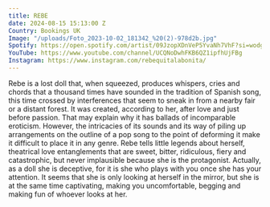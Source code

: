 ```yaml
---
title: REBE
date: 2024-08-15 15:13:00 Z
Country: Bookings UK
Image: "/uploads/Foto_2023-10-02_181342_%20(2)-978d2b.jpg"
Spotify: https://open.spotify.com/artist/09JzopXDnVeP5YvaNh7VhF?si=wodgBvyjQrK3ipRJlZlwaw
YouTube: https://www.youtube.com/channel/UCQNoDwhFKB6QZ1ipfhUjFBg
Instagram: https://www.instagram.com/rebequitalabonita/
---
```


Rebe is a lost doll that, when squeezed, produces whispers, cries and chords that a thousand times have sounded in the tradition of Spanish song, this time crossed by interferences that seem to sneak in from a nearby fair or a distant forest. It was created, according to her, after love and just before passion. That may explain why it has ballads of incomparable eroticism. However, the intricacies of its sounds and its way of piling up arrangements on the outline of a pop song to the point of deforming it make it difficult to place it in any genre. Rebe tells little legends about herself, theatrical love entanglements that are sweet, bitter, ridiculous, fiery and catastrophic, but never implausible because she is the protagonist. Actually, as a doll she is deceptive, for it is she who plays with you once she has your attention. It seems that she is only looking at herself in the mirror, but she is at the same time captivating, making you uncomfortable, begging and making fun of whoever looks at her.
